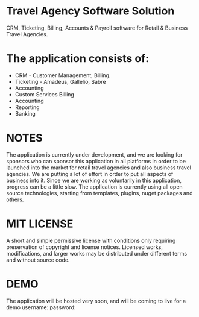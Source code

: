 # Travel Agency Software Solution
CRM, Ticketing, Billing, Accounts &amp; Payroll software for Retail &amp; Business Travel Agencies.


# The application consists of:
<ul>
    <li>CRM - Customer Management, Billing.</li>
    <li>Ticketing - Amadeus, Gallelio, Sabre</li>
    <li>Accounting</li>
    <li>Custom Services Billing</li>
    <li>Accounting</li>
    <li>Reporting</li>
    <li>Banking</li>
</ul>

# NOTES
The application is currently under development, and we are looking for sponsors who can sponsor this application in all platforms in order to be launched into the market for retail travel agencies and also business travel agencies. We are putting a lot of effort in order to put all aspects of business into it. Since we are working as voluntarily in this application, progress can be a little slow. The application is currently using all open source technologies, starting from templates, plugins, nuget packages and others.

# MIT LICENSE
A short and simple permissive license with conditions only requiring preservation of copyright and license notices. Licensed works, modifications, and larger works may be distributed under different terms and without source code.

# DEMO
The application will be hosted very soon, and will be coming to live for a demo
username:
password: